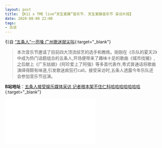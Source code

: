 ```yaml
---
layout: post
title: 【K11 x TME live“天生爱躁”音乐节. 天生爱躁音乐节 采访片段】
date: 2020-08-08 22:00
tags:
- 访谈
---
```

引自 [“五条人”一亮嗓 广州歌迷就尖叫](http://wap.ycwb.com/2020-08/11/content_1053857.htm){:target="_blank"}
> 本次音乐节邀请了目前四大顶流综艺的选手和教练。刚刚在《乐队的夏天2》中成为热门话题组合的五条人,开场便带来了趣味十足的歌曲《城市找猪》,之后献上《广东姑娘》《阿珍爱上了阿强》等多首代表作,粤式普通话将歌曲演绎得颇有味道,引发歌迷疯狂打call。接受采访时,五条人透露今年乐队还会参加音乐节巡演。

**B站地址**：[五条人接受娱乐媒体采访 记者根本架不住仁科哈哈哈哈哈哈哈](https://www.bilibili.com/video/BV1ia4y1J7Ff){:target="_blank"}

<div class="iframe-container">
<iframe class="responsive-iframe" src="//player.bilibili.com/player.html?aid=669219254&bvid=BV1ia4y1J7Ff&cid=223167376&page=1" frameborder="no" allowfullscreen="true"></iframe>
</div>
